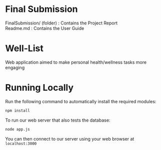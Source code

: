 # Final Submission
FinalSubmission/ (folder) : Contains the Project Report  
Readme.md : Contains the User Guide  

# Well-List
Web application aimed to make personal health/wellness tasks more engaging

# Running Locally

Run the following command to automatically install the required modules:
```sh
npm install
```

To run our web server that also tests the database:
```sh
node app.js
```

You can then connect to our server using your web browser at `localhost:3000`
